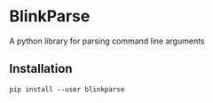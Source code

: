 # BlinkParse
A python library for parsing command line arguments
## Installation
`pip install --user blinkparse`
